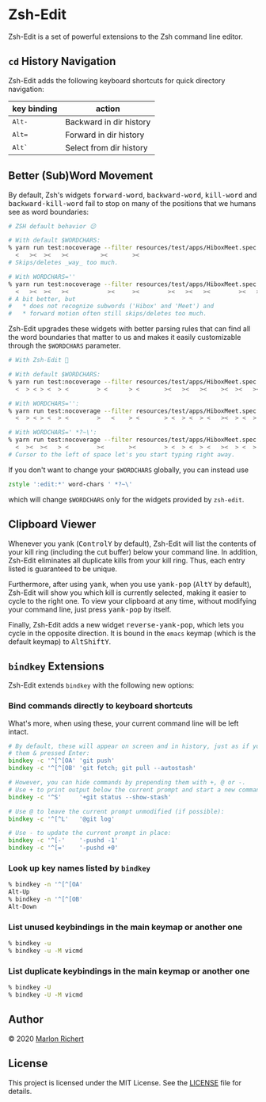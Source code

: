 # Zsh-Edit
Zsh-Edit is a set of powerful extensions to the Zsh command line editor.

## `cd` History Navigation
Zsh-Edit adds the following keyboard shortcuts for quick directory navigation:

| key binding | action |
| --- | --- |
| <kbd>Alt</kbd><kbd>-</kbd> | Backward in dir history |
| <kbd>Alt</kbd><kbd>=</kbd> | Forward in dir history |
| <kbd>Alt</kbd><kbd>`</kbd> | Select from dir history |

## Better (Sub)Word Movement
By default, Zsh's widgets <kbd>forward-word</kbd>, <kbd>backward-word</kbd>, <kbd>kill-word</kbd>
and <kbd>backward-kill-word</kbd> fail to stop on many of the positions that we humans see as word
boundaries:
```zsh
# ZSH default behavior 😕

# With default $WORDCHARS:
% yarn run test:nocoverage --filter resources/test/apps/HiboxMeet.spec.js
  <   ><  ><   ><         ><       ><                                   >
# Skips/deletes _way_ too much.

# With WORDCHARS=''
% yarn run test:nocoverage --filter resources/test/apps/HiboxMeet.spec.js
  <   ><  ><   ><           ><     ><        ><   ><   ><        ><   ><>
# A bit better, but
#   * does not recognize subwords ('Hibox' and 'Meet') and
#   * forward motion often still skips/deletes too much.
```

Zsh-Edit upgrades these widgets with better parsing rules that can find all the word boundaries
that matter to us and makes it easily customizable through the `$WORDCHARS` parameter.

```zsh
# With Zsh-Edit 🤗

# With default $WORDCHARS:
% yarn run test:nocoverage --filter resources/test/apps/HiboxMeet.spec.js
  <  > < > <  > <        > <      > <       ><   ><   ><    ><  ><   >< >

# With WORDCHARS='':
% yarn run test:nocoverage --filter resources/test/apps/HiboxMeet.spec.js
  <  > < > <  > <        >   <    > <       > <  > <  > <   ><  > <  > <>

# With WORDCHARS=' *?~\':
% yarn run test:nocoverage --filter resources/test/apps/HiboxMeet.spec.js
  <  ><  ><   > <        ><       ><        > <  > <  > <   ><  > <  > <>
# Cursor to the left of space let's you start typing right away.
```

If you don't want to change your `$WORDCHARS` globally, you can instead use
```zsh
zstyle ':edit:*' word-chars ' *?~\'
```
which will change `$WORDCHARS` only for the widgets provided by `zsh-edit`.

## Clipboard Viewer
Whenever you <kbd>yank</kbd> (<kbd>Control</kbd><kbd>Y</kbd> by default), Zsh-Edit will list the
contents of your kill ring (including the cut buffer) below your command line. In addition,
Zsh-Edit eliminates all duplicate kills from your kill ring. Thus, each entry listed is
 guaranteed to be unique.

Furthermore, after using <kbd>yank</kbd>, when you use <kbd>yank-pop</kbd>
(<kbd>Alt</kbd><kbd>Y</kbd> by default), Zsh-Edit will show you which kill is currently selected,
making it easier to cycle to the right one. To view your clipboard at any time, without modifying
your command line, just press <kbd>yank-pop</kbd> by itself.

Finally, Zsh-Edit adds a new widget <kbd>reverse-yank-pop</kbd>, which lets you cycle in the
opposite direction. It is bound in the `emacs` keymap (which is the default keymap) to
<kbd>Alt</kbd><kbd>Shift</kbd><kbd>Y</kbd>.

## `bindkey` Extensions
Zsh-Edit extends `bindkey` with the following new options:

### Bind commands directly to keyboard shortcuts
What's more, when using these, your current command line will be left intact.
```zsh
# By default, these will appear on screen and in history, just as if you typed
# them & pressed Enter:
bindkey -c '^[^[OA' 'git push'
bindkey -c '^[^[OB' 'git fetch; git pull --autostash'

# However, you can hide commands by prepending them with +, @ or -.
# Use + to print output below the current prompt and start a new command line:
bindkey -c '^S'     '+git status --show-stash'

# Use @ to leave the current prompt unmodified (if possible):
bindkey -c '^[^L'   '@git log'

# Use - to update the current prompt in place:
bindkey -c '^[-'    '-pushd -1'
bindkey -c '^[='    '-pushd +0'
```

### Look up key names listed by `bindkey`
```zsh
% bindkey -n '^[^[OA'
Alt-Up
% bindkey -n '^[^[OB'
Alt-Down
```

### List unused keybindings in the main keymap or another one
```zsh
% bindkey -u
% bindkey -u -M vicmd
```

### List duplicate keybindings in the main keymap or another one
```zsh
% bindkey -U
% bindkey -U -M vicmd
```

## Author
© 2020 [Marlon Richert](https://github.com/marlonrichert)

## License
This project is licensed under the MIT License. See the [LICENSE](LICENSE) file for details.
